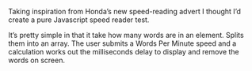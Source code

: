 Taking inspiration from Honda’s new speed-reading advert I thought I’d create a pure Javascript speed reader test.

It’s pretty simple in that it take how many words are in an element. Splits them into an array. The user submits a Words Per Minute speed and a calculation works out the milliseconds delay to display and remove the words on screen.